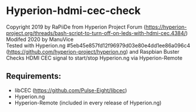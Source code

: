 # Hyperion-hdmi-cec-check 
Copyright 2019 by RaPiiDe from Hyperion Project Forum (https://hyperion-project.org/threads/bash-script-to-turn-off-on-leds-with-hdmi-cec.4384/)  
Modifed 2020 by ManuVice  
Tested with Hyperion.ng #5eb45e857fd12f96979d03e80e4dd1ee86a096c4 (https://github.com/hyperion-project/hyperion.ng) and Raspbian Buster  
Checks HDMI CEC signal to start/stop Hyperion.ng via Hyperion-Remote

## Requirements:
- libCEC (https://github.com/Pulse-Eight/libcec)
- Hyperion.ng
- Hyperion-Remote (included in every release of Hyperion.ng)
